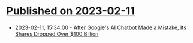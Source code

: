 # [Published on 2023-02-11](index.md)

* [2023-02-11, 15:34:00](https://tech.slashdot.org/story/23/02/11/0632229/after-googles-ai-chatbot-made-a-mistake-its-shares-dropped-over-100-billion?utm_source=rss1.0mainlinkanon&utm_medium=feed) - [After Google's AI Chatbot Made a Mistake, Its Shares Dropped Over $100 Billion](https://tech.slashdot.org/story/23/02/11/0632229/after-googles-ai-chatbot-made-a-mistake-its-shares-dropped-over-100-billion?utm_source=rss1.0mainlinkanon&utm_medium=feed)

